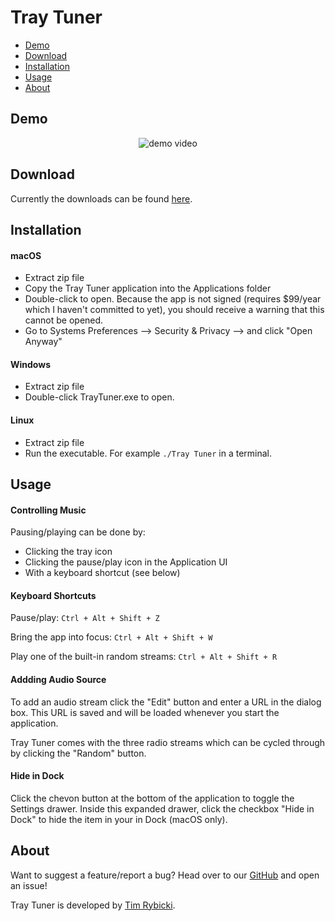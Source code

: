 # Tray Tuner

- [Demo](#demo)
- [Download](#download)
- [Installation](#installation)
- [Usage](#usage)
- [About](#about)


## Demo <a name="demo"></a>

<p align="center">
  <img src="https://user-images.githubusercontent.com/39889198/77856350-8826e300-71c4-11ea-9ee1-84aa5f974a7e.gif" alt="demo video">
</p>


## Download <a name="download"></a>

Currently the downloads can be found [here](https://drive.google.com/open?id=1uyz-Y-EZ8_Dw0jdy2QWyLeq5TK0wBp-T).

## Installation <a name="installation"></a>

#### macOS

- Extract zip file
- Copy the Tray Tuner application into the Applications folder
- Double-click to open. Because the app is not signed (requires \$99/year which I haven't committed to yet), you should receive a warning that this cannot be opened.
- Go to Systems Preferences --> Security & Privacy --> and click "Open Anyway"

#### Windows

- Extract zip file
- Double-click TrayTuner.exe to open.

#### Linux

- Extract zip file
- Run the executable. For example `./Tray Tuner` in a terminal.

## Usage <a name="usage"></a>

#### Controlling Music

Pausing/playing can be done by:

- Clicking the tray icon
- Clicking the pause/play icon in the Application UI
- With a keyboard shortcut (see below)

#### Keyboard Shortcuts

Pause/play: `Ctrl + Alt + Shift + Z`

Bring the app into focus: `Ctrl + Alt + Shift + W`

Play one of the built-in random streams: `Ctrl + Alt + Shift + R`

#### Addding Audio Source

To add an audio stream click the "Edit" button and enter a URL in the dialog box. This URL is saved and will be loaded whenever you start the application.

Tray Tuner comes with the three radio streams which can be cycled through by clicking the "Random" button.

#### Hide in Dock

Click the chevon button at the bottom of the application to toggle the Settings drawer. Inside this expanded drawer, click the checkbox "Hide in Dock" to hide the item in your in Dock (macOS only).

<!-- ## Screenshots <a name="screenshots"></a>

### Full Window

<p align="center">
  <img src="https://user-images.githubusercontent.com/39889198/77855185-db953300-71bc-11ea-8548-c5ed3b91cbf0.png" alt="full window">
</p>

### Edit Source Dialog

<p align="center">
  <img src="https://user-images.githubusercontent.com/39889198/77855186-dd5ef680-71bc-11ea-8744-99e8345b6526.png" alt="edit source dialog">
</p> -->

## About <a name="about"></a>

Want to suggest a feature/report a bug? Head over to our [GitHub](https://github.com/trybick/tray-tuner) and open an issue!

Tray Tuner is developed by [Tim Rybicki](https://timr.dev/).
